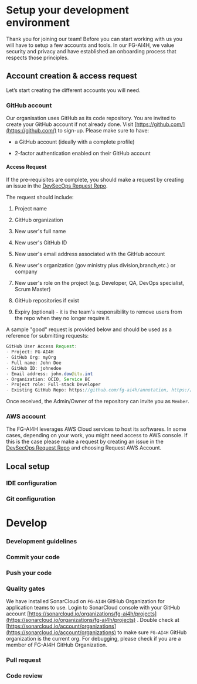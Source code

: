 # Setup your development environment

Thank you for joining our team! Before you can start working with us you will have to setup a few accounts and tools. In our FG-AI4H, we value security and privacy and have established an onboarding process that respects those principles.

## Account creation & access request

Let’s start creating the different accounts you will need.

### GitHub account

Our organisation uses GitHub as its code repository. You are invited to create your GitHub account if not already done. Visit [https://github.com/](https://github.com/) to sign-up. Please make sure to have:

*   a GitHub account (ideally with a complete profile)
    
*   2-factor authentication enabled on their GitHub account
    

#### Access Request

If the pre-requisites are complete, you should make a request by creating an issue in the [DevSecOps Request Repo](https://github.com/FG-AI4H/DevSecOps-Request).

The request should include:

1.  Project name
    
2.  GitHub organization
    
3.  New user's full name
    
4.  New user's GitHub ID
    
5.  New user's email address associated with the GitHub account
    
6.  New user's organization (gov ministry plus division,branch,etc.) or company
    
7.  New user's role on the project (e.g. Developer, QA, DevOps specialist, Scrum Master)
    
8.  GitHub repositories if exist
    
9.  Expiry (optional) - it is the team's responsibility to remove users from the repo when they no longer require it.
    

A sample "good" request is provided below and should be used as a reference for submitting requests:

```java
GitHub User Access Request:
- Project: FG-AI4H
- GitHub Org: myOrg
- Full name: John Doe
- GitHub ID: johnedoe
- Email address: john.dow@itu.int
- Organization: OCIO, Service BC
- Project role: Full-stack Developer
- Existing GitHub Repo: https://github.com/fg-ai4h/annotation, https://github.com/fg-ai4/ai-audit
```

Once received, the Admin/Owner of the repository can invite you as `Member`.

### AWS account

The FG-AI4H leverages AWS Cloud services to host its softwares. In some cases, depending on your work, you might need access to AWS console. If this is the case please make a request by creating an issue in the [DevSecOps Request Repo](https://github.com/FG-AI4H/DevSecOps-Request) and choosing Request AWS Account.

## Local setup

### IDE configuration

### Git configuration

# Develop

### Development guidelines

### Commit your code

### Push your code

### Quality gates

We have installed SonarCloud on `FG-AI4H` GitHub Organization for application teams to use. Login to SonarCloud console with your GitHub account [https://sonarcloud.io/organizations/fg-ai4h/projects](https://sonarcloud.io/organizations/fg-ai4h/projects) . Double check at [https://sonarcloud.io/account/organizations](https://sonarcloud.io/account/organizations) to make sure `FG-AI4H` GitHub organization is the current org. For debugging, please check if you are a member of FG-AI4H GitHub Organization.

### Pull request

### Code review
